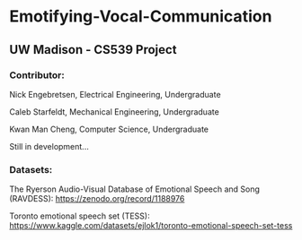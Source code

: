 # Emotifying-Vocal-Communication

## UW Madison - CS539 Project
### Contributor: 
Nick Engebretsen, Electrical Engineering, Undergraduate

Caleb Starfeldt, Mechanical Engineering, Undergraduate

Kwan Man Cheng, Computer Science, Undergraduate

Still in development...

### Datasets:
The Ryerson Audio-Visual Database of Emotional Speech and Song (RAVDESS): https://zenodo.org/record/1188976

Toronto emotional speech set (TESS): https://www.kaggle.com/datasets/ejlok1/toronto-emotional-speech-set-tess
